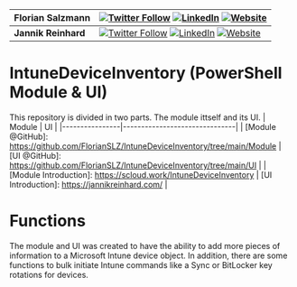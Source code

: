 |Florian Salzmann|[![Twitter Follow](https://img.shields.io/badge/Twitter-1DA1F2?style=for-the-badge&logo=twitter&logoColor=white)](https://twitter.com/FlorianSLZ/)  [![LinkedIn](https://img.shields.io/badge/LinkedIn-0077B5?style=for-the-badge&logo=linkedin&logoColor=white)](https://www.linkedin.com/in/fsalzmann/)  [![Website](https://img.shields.io/badge/website-000000?style=for-the-badge&logo=About.me&logoColor=white)](https://scloud.work/en/about)|
|----------------|-------------------------------|
|**Jannik Reinhard**|[![Twitter Follow](https://img.shields.io/badge/Twitter-1DA1F2?style=for-the-badge&logo=twitter&logoColor=white)](https://twitter.com/jannik_reinhard)  [![LinkedIn](https://img.shields.io/badge/LinkedIn-0077B5?style=for-the-badge&logo=linkedin&logoColor=white)](https://www.linkedin.com/in/jannik-r/)  [![Website](https://img.shields.io/badge/website-000000?style=for-the-badge&logo=About.me&logoColor=white)](https://jannikreinhard.com/)|

# IntuneDeviceInventory (PowerShell Module & UI)

This repository is divided in two parts. The module ittself and its UI. 
| Module    | UI    |
|----------------|-------------------------------|
| [Module @GitHub]: https://github.com/FlorianSLZ/IntuneDeviceInventory/tree/main/Module |  [UI @GitHub]: https://github.com/FlorianSLZ/IntuneDeviceInventory/tree/main/UI  |
| [Module Introduction]: https://scloud.work/IntuneDeviceInventory | [UI Introduction]: https://jannikreinhard.com/ |

# Functions
The module and UI was created to have the ability to add more pieces of information to a Microsoft Intune device object. 
In addition, there are some functions to bulk initiate Intune commands like a Sync or BitLocker key rotations for devices. 

